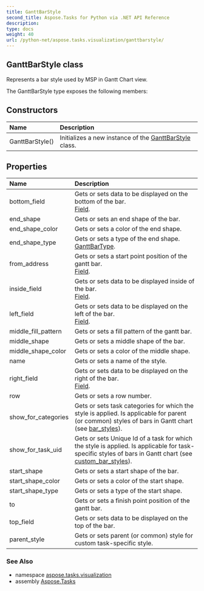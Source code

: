 ```yaml
---
title: GanttBarStyle
second_title: Aspose.Tasks for Python via .NET API Reference
description: 
type: docs
weight: 40
url: /python-net/aspose.tasks.visualization/ganttbarstyle/
---
```


## GanttBarStyle class

Represents a bar style used by MSP in Gantt Chart view.

The GanttBarStyle type exposes the following members:
## Constructors
| Name | Description |
| :- | :- |
|GanttBarStyle()|Initializes a new instance of the [GanttBarStyle](/tasks/python-net/aspose.tasks.visualization/ganttbarstyle/) class.|
## Properties
| Name | Description |
| :- | :- |
|bottom_field|Gets or sets data to be displayed on the bottom of the bar.<br/>            [Field](/tasks/python-net/aspose.tasks/field/).|
|end_shape|Gets or sets an end shape of the bar.|
|end_shape_color|Gets or sets a color of the end shape.|
|end_shape_type|Gets or sets a type of the end shape.<br/>            [GanttBarType](/tasks/python-net/aspose.tasks.visualization/ganttbartype/).|
|from_address|Gets or sets a start point position of the gantt bar.<br/>            [Field](/tasks/python-net/aspose.tasks/field/).|
|inside_field|Gets or sets data to be displayed inside of the bar.<br/>            [Field](/tasks/python-net/aspose.tasks/field/).|
|left_field|Gets or sets data to be displayed on the left of the bar.<br/>            [Field](/tasks/python-net/aspose.tasks/field/).|
|middle_fill_pattern|Gets or sets a fill pattern of the gantt bar.|
|middle_shape|Gets or sets a middle shape of the bar.|
|middle_shape_color|Gets or sets a color of the middle shape.|
|name|Gets or sets a name of the style.|
|right_field|Gets or sets data to be displayed on the right of the bar.<br/>            [Field](/tasks/python-net/aspose.tasks/field/).|
|row|Gets or sets a row number.|
|show_for_categories|Gets or sets task categories for which the style is applied. Is applicable for parent (or common) styles of bars in Gantt chart<br/>            (see [bar_styles](/tasks/python-net/aspose.tasks/ganttchartview/)).|
|show_for_task_uid|Gets or sets Unique Id of a task for which the style is applied. Is applicable for task-specific styles of bars in Gantt chart (see [custom_bar_styles](/tasks/python-net/aspose.tasks/ganttchartview/)).|
|start_shape|Gets or sets a start shape of the bar.|
|start_shape_color|Gets or sets a color of the start shape.|
|start_shape_type|Gets or sets a type of the start shape.|
|to|Gets or sets a finish point position of the gantt bar.|
|top_field|Gets or sets data to be displayed on the top of the bar.|
|parent_style|Gets or sets parent (or common) style for custom task-specific style.|

### See Also

* namespace [aspose.tasks.visualization](/tasks/python-net/aspose.tasks.visualization/)
* assembly [Aspose.Tasks](/tasks/python-net/)

